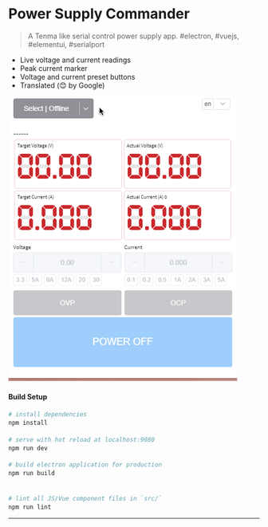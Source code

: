 # Power Supply Commander

> A Tenma like serial control power supply app. #electron, #vuejs, #elementui, #serialport

- Live voltage and current readings
- Peak current marker
- Voltage and current preset buttons
- Translated (:blush: by Google)

![animated showcase](example.gif)

#### Build Setup

```bash
# install dependencies
npm install

# serve with hot reload at localhost:9080
npm run dev

# build electron application for production
npm run build


# lint all JS/Vue component files in `src/`
npm run lint

```

---
